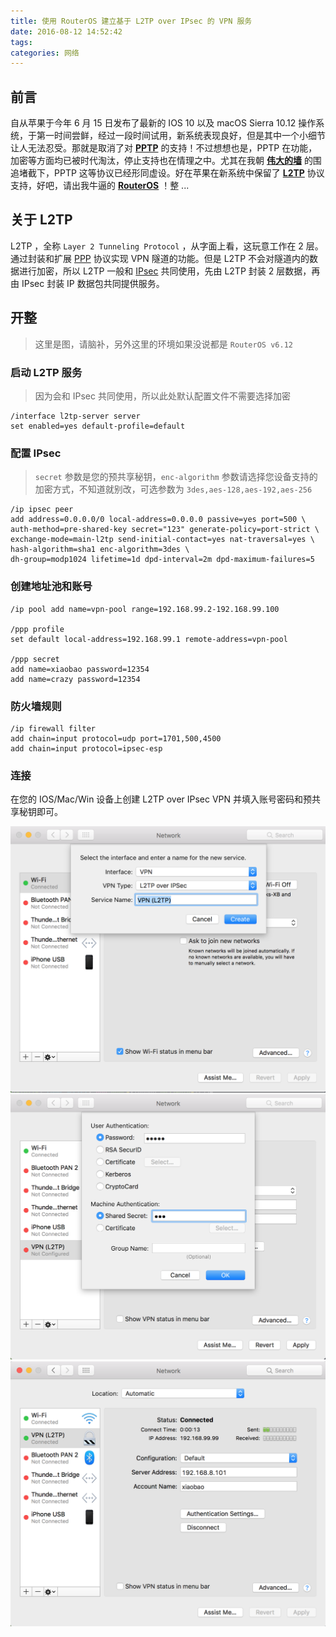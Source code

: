 ```yaml
---
title: 使用 RouterOS 建立基于 L2TP over IPsec 的 VPN 服务
date: 2016-08-12 14:52:42
tags:
categories: 网络
---
```

## 前言
自从苹果于今年 6 月 15 日发布了最新的 IOS 10 以及 macOS Sierra 10.12 操作系统，于第一时间尝鲜，经过一段时间试用，新系统表现良好，但是其中一个小细节让人无法忍受。那就是取消了对 [**PPTP**](http://baike.baidu.com/view/32771.htm) 的支持！不过想想也是，PPTP 在功能，加密等方面均已被时代淘汰，停止支持也在情理之中。尤其在我朝 [**伟大的墙**](http://baike.baidu.com/view/987882.htm) 的围追堵截下，PPTP 这等协议已经形同虚设。好在苹果在新系统中保留了 [**L2TP**](http://baike.baidu.com/view/32692.htm) 协议支持，好吧，请出我牛逼的 [**RouterOS**](http://www.mikrotik.com/) ！整 ...
<!--more-->

## 关于 L2TP
L2TP ，全称 `Layer 2 Tunneling Protocol` ，从字面上看，这玩意工作在 2 层。通过封装和扩展 [PPP](http://baike.baidu.com/subview/30514/8100295.htm) 协议实现 VPN 隧道的功能。但是 L2TP 不会对隧道内的数据进行加密，所以 L2TP 一般和 [IPsec](http://baike.baidu.com/view/137005.htm) 共同使用，先由 L2TP 封装 2 层数据，再由 IPsec 封装 IP 数据包共同提供服务。

## 开整
> 这里是图，请脑补，另外这里的环境如果没说都是 `RouterOS v6.12`

### 启动 L2TP 服务
> 因为会和 IPsec 共同使用，所以此处默认配置文件不需要选择加密

```
/interface l2tp-server server
set enabled=yes default-profile=default
```

### 配置 IPsec
> `secret` 参数是您的预共享秘钥，`enc-algorithm` 参数请选择您设备支持的加密方式，不知道就别改，可选参数为 `3des,aes-128,aes-192,aes-256`

```
/ip ipsec peer
add address=0.0.0.0/0 local-address=0.0.0.0 passive=yes port=500 \
auth-method=pre-shared-key secret="123" generate-policy=port-strict \
exchange-mode=main-l2tp send-initial-contact=yes nat-traversal=yes \
hash-algorithm=sha1 enc-algorithm=3des \
dh-group=modp1024 lifetime=1d dpd-interval=2m dpd-maximum-failures=5
```

### 创建地址池和账号

```
/ip pool add name=vpn-pool range=192.168.99.2-192.168.99.100

/ppp profile
set default local-address=192.168.99.1 remote-address=vpn-pool

/ppp secret
add name=xiaobao password=12354
add name=crazy password=12354
```

### 防火墙规则

```
/ip firewall filter
add chain=input protocol=udp port=1701,500,4500
add chain=input protocol=ipsec-esp
```

### 连接
在您的 IOS/Mac/Win 设备上创建 L2TP over IPsec VPN 并填入账号密码和预共享秘钥即可。

![image](使用-RouterOS-建立基于-L2TP-over-IPsec-的-VPN-服务/1.png)
![image](使用-RouterOS-建立基于-L2TP-over-IPsec-的-VPN-服务/2.png)
![image](使用-RouterOS-建立基于-L2TP-over-IPsec-的-VPN-服务/3.png)
